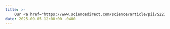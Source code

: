 ```yaml
---
title: >-
    Our <a href="https://www.sciencedirect.com/science/article/pii/S2214714425014114">Paper</a> <em>"Observability and Generalized Sensor Placement for Nonlinear Quality Models in Drinking Water Networks,"</em> lead by Mohamad Kazma, has been accepted for publication in the Journal of Water Process Engineering!📝
date: 2025-09-05 12:00:00 -0400
---
```

